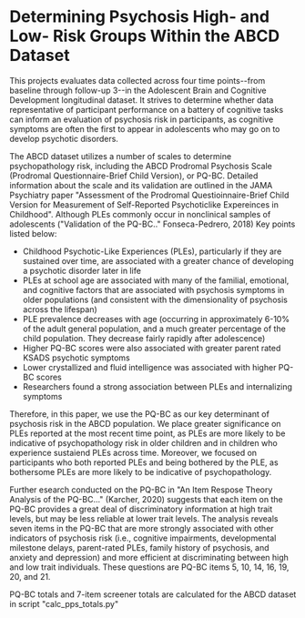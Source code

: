 # Determining Psychosis High- and Low- Risk Groups Within the ABCD Dataset

This projects evaluates data collected across four time points--from baseline through follow-up 3--in the Adolescent Brain and Cognitive Development longitudinal dataset. It strives to determine whether data representative of participant performance on a battery of cognitive tasks can inform an evaluation of psychosis risk in participants, as cognitive symptoms are often the first to appear in adolescents who may go on to develop psychotic disorders. 

The ABCD dataset utilizes a number of scales to determine psychopathology risk, including the ABCD Prodromal Psychosis Scale (Prodromal Questionnaire-Brief Child Version), or PQ-BC. Detailed information about the scale and its validation are outlined in the JAMA Psychiatry paper "Assessment of the Prodromal Questioinnaire-Brief Child Version for Measurement of Self-Reported Psychoticlike Expereinces in Childhood". Although PLEs commonly occur in nonclinical samples of adolescents ("Validation of the PQ-BC.." Fonseca-Pedrero, 2018) Key points listed below:
- Childhood Psychotic-Like Experiences (PLEs), particularly if they are sustained over time, are associated with a greater chance of developing a psychotic disorder later in life
- PLEs at school age are associated with many of the familial, emotional, and cognitive factors that are associated with psychosis symptoms in older populations (and consistent with the dimensionality of psychosis across the lifespan)
- PLE prevalence decreases with age (occurring in approximately 6-10% of the adult general population, and a much greater percentage of the child population. They decrease fairly rapidly after adolescence)
- Higher PQ-BC scores were also associated with greater parent rated KSADS psychotic symptoms
- Lower crystallized and fluid intelligence was associated with higher PQ-BC scores
- Researchers found a strong association between PLEs and internalizing symptoms

Therefore, in this paper, we use the PQ-BC as our key determinant of psychosis risk in the ABCD population. We place greater significance on PLEs reported at the most recent time point, as PLEs are more likely to be indicative of psychopathology risk in older children and in children who experience sustaiend PLEs across time. Moreover, we focused on participants who both reported PLEs and being bothered by the PLE, as bothersome PLEs are more likely to be indicative of psychopathology.

Further esearch conducted on the PQ-BC in "An Item Respose Theory Analysis of the PQ-BC..." (Karcher, 2020) suggests that each item on the PQ-BC provides a great deal of discriminatory information at high trait levels, but may be less reliable at lower trait levels. The analysis reveals seven items in the PQ-BC that are more strongly associated with other indicators of psychosis risk (i.e., cognitive impairments, developmental milestone delays, parent-rated PLEs, family history of psychosis, and anxiety and depression) and more efficient at discriminating between high and low trait individuals. These questions are PQ-BC items 5, 10, 14, 16, 19, 20, and 21. 

PQ-BC totals and 7-item screener totals are calculated for the ABCD dataset in script "calc_pps_totals.py"